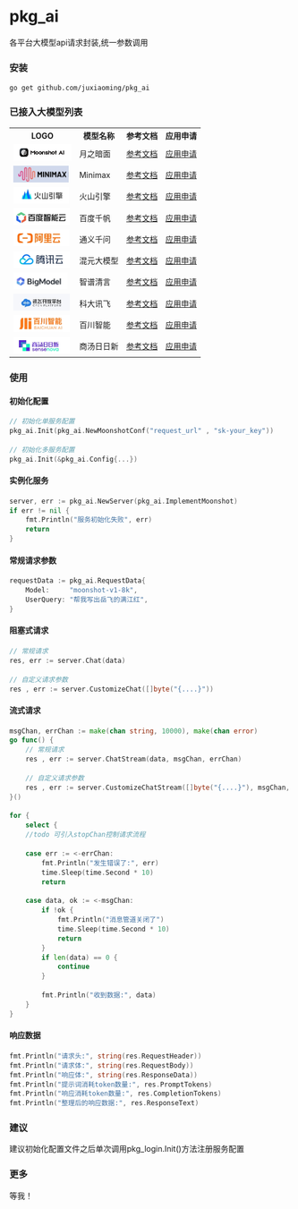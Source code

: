 # pkg_ai
各平台大模型api请求封装,统一参数调用
### 安装
```
go get github.com/juxiaoming/pkg_ai
```

### 已接入大模型列表
<table>
    <tr><th>LOGO</th><th>模型名称</th><th>参考文档</th><th>应用申请</th></tr>
    <tr>
        <td><img src="./logo/moonshot.png" height="30" title="月之暗面"></td>
        <td>月之暗面</td>
        <td><a target="_blank" href="https://platform.moonshot.cn/docs/api/chat#%E5%AD%97%E6%AE%B5%E8%AF%B4%E6%98%8E">参考文档</a></td>
        <td><a target="_blank" href="https://platform.moonshot.cn/console/api-keys">应用申请</a></td>
    </tr>
    <tr>
        <td><img src="./logo/minimaxi.png" height="30" title="minimax"></td>
        <td>Minimax</td>
        <td><a target="_blank" href="https://platform.minimaxi.com/document/ChatCompletion%20v2?key=66701d281d57f38758d581d0">参考文档</a></td>
        <td><a target="_blank" href="https://platform.minimaxi.com/user-center/basic-information/interface-key">应用申请</a></td>
    </tr>
    <tr>
        <td><img src="./logo/volcengine.png" height="30" title="火山引擎"></td>
        <td>火山引擎</td>
        <td><a target="_blank" href="https://www.volcengine.com/docs/82379/1298454">参考文档</a></td>
        <td><a target="_blank" href="https://console.volcengine.com/ark/region:ark+cn-beijing/apiKey">应用申请</a></td>
    </tr>
    <tr>
        <td><img src="./logo/baidu.png" height="30" title="百度千帆"></td>
        <td>百度千帆</td>
        <td><a target="_blank" href="https://cloud.baidu.com/doc/WENXINWORKSHOP/s/clntwmv7t#http%E8%B0%83%E7%94%A8">参考文档</a></td>
        <td><a target="_blank" href="https://console.bce.baidu.com/qianfan/ais/console/applicationConsole/application/v1">应用申请</a></td>
    </tr>
    <tr>
        <td><img src="./logo/aliyun.png" height="30" title="通义千问"></td>
        <td>通义千问</td>
        <td><a target="_blank" href="https://help.aliyun.com/zh/dashscope/developer-reference/use-qwen">参考文档</a></td>
        <td><a target="_blank" href="https://dashscope.console.aliyun.com/apiKey">应用申请</a></td>
    </tr>
    <tr>
        <td><img src="./logo/tencent.png" height="30" title="混元大模型"></td>
        <td>混元大模型</td>
        <td><a target="_blank" href="https://cloud.tencent.com/document/api/1729/105701">参考文档</a></td>
        <td><a target="_blank" href="https://console.cloud.tencent.com/cam">应用申请</a></td>
    </tr>
    <tr>
        <td><img src="./logo/bigmodel.png" height="30" title="智谱清言"></td>
        <td>智谱清言</td>
        <td><a target="_blank" href="https://open.bigmodel.cn/dev/api/normal-model/glm-4">参考文档</a></td>
        <td><a target="_blank" href="https://bigmodel.cn/usercenter/auth">应用申请</a></td>
    </tr>
    <tr>
        <td><img src="./logo/xfyun.png" height="30" title="科大讯飞"></td>
        <td>科大讯飞</td>
        <td><a target="_blank" href="https://www.xfyun.cn/doc/spark/HTTP%E8%B0%83%E7%94%A8%E6%96%87%E6%A1%A3.html">参考文档</a></td>
        <td><a target="_blank" href="https://console.xfyun.cn/services/bm3">应用申请</a></td>
    </tr>
    <tr>
        <td><img src="./logo/baichuan.png" height="30" title="百川智能"></td>
        <td>百川智能</td>
        <td><a target="_blank" href="https://platform.baichuan-ai.com/docs/api">参考文档</a></td>
        <td><a target="_blank" href="https://platform.baichuan-ai.com/console/apikey">应用申请</a></td>
    </tr>
    <tr>
        <td><img src="./logo/sensenova.png" height="30" title="商汤日日新"></td>
        <td>商汤日日新</td>
        <td><a target="_blank" href="https://platform.sensenova.cn/doc?path=/chat/ChatCompletions/ChatCompletions.md">参考文档</a></td>
        <td><a target="_blank" href="https://console.sensecore.cn/iam/Security/access-key">应用申请</a></td>
    </tr>
</table>

### 使用

#### 初始化配置
```go
// 初始化单服务配置
pkg_ai.Init(pkg_ai.NewMoonshotConf("request_url" , "sk-your_key"))

// 初始化多服务配置
pkg_ai.Init(&pkg_ai.Config{...})
```
#### 实例化服务
```go
server, err := pkg_ai.NewServer(pkg_ai.ImplementMoonshot)
if err != nil {
    fmt.Println("服务初始化失败", err)
    return
}
```
#### 常规请求参数
```go
requestData := pkg_ai.RequestData{
    Model:     "moonshot-v1-8k",
    UserQuery: "帮我写出岳飞的满江红",
}
```
#### 阻塞式请求
```go
// 常规请求
res, err := server.Chat(data)

// 自定义请求参数
res , err := server.CustomizeChat([]byte("{....}"))
```
#### 流式请求
```go
msgChan, errChan := make(chan string, 10000), make(chan error)
go func() {
    // 常规请求
    res , err := server.ChatStream(data, msgChan, errChan)

    // 自定义请求参数
    res , err := server.CustomizeChatStream([]byte("{....}"), msgChan, errChan)
}()

for {
    select {
    //todo 可引入stopChan控制请求流程
		
    case err := <-errChan:
        fmt.Println("发生错误了:", err)
        time.Sleep(time.Second * 10)
        return

    case data, ok := <-msgChan:
        if !ok {
            fmt.Println("消息管道关闭了")
            time.Sleep(time.Second * 10)
            return
        }
        if len(data) == 0 {
            continue
        }

        fmt.Println("收到数据:", data)
    }
}
```
#### 响应数据
```go
fmt.Println("请求头:", string(res.RequestHeader))
fmt.Println("请求体:", string(res.RequestBody))
fmt.Println("响应体:", string(res.ResponseData))
fmt.Println("提示词消耗token数量:", res.PromptTokens)
fmt.Println("响应消耗token数量:", res.CompletionTokens)
fmt.Println("整理后的响应数据:", res.ResponseText)
```
### 建议
建议初始化配置文件之后单次调用pkg_login.Init()方法注册服务配置
### 更多
等我！